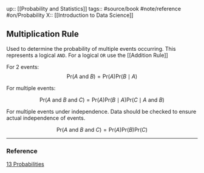 up:: [[Probability and Statistics]]
tags:: #source/book #note/reference #on/Probability 
X::  [[Introduction to Data Science]]

## Multiplication Rule

Used to determine the probability of multiple events occurring. This represents a logical `AND`. For a logical `OR` use the [[Addition Rule]]

For 2 events:
$$
\mbox{Pr}(A \mbox{ and } B) = \mbox{Pr}(A)\mbox{Pr}(B \mid A)
$$

For multiple events:

$$
\mbox{Pr}(A \mbox{ and } B \mbox{ and } C) = \mbox{Pr}(A)\mbox{Pr}(B \mid A)\mbox{Pr}(C \mid A \mbox{ and } B)
$$

For multiple events under independence. Data should be checked to ensure actual independence of events.

$$
\mbox{Pr}(A \mbox{ and } B \mbox{ and } C) = \mbox{Pr}(A)\mbox{Pr}(B)\mbox{Pr}(C)
$$

---
### Reference

[13 Probabilities](https://biscotty666.github.io/Data-Science-R-PH125x/docs/Pt13.html#multiplication-rule)